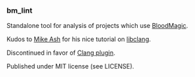 ### bm_lint

Standalone tool for analysis of projects which use [BloodMagic](https://github.com/railsware/BloodMagic).

Kudos to [Mike Ash](https://www.mikeash.com/) for his nice tutorial on [libclang](https://www.mikeash.com/pyblog/friday-qa-2014-01-24-introduction-to-libclang.html).

Discontinued in favor of [Clang plugin](http://l.rw.rw/clang_plugin).

Published under MIT license (see LICENSE).


